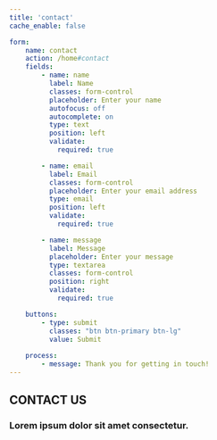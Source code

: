 ```yaml
---
title: 'contact'
cache_enable: false

form:
    name: contact
    action: /home#contact
    fields:
        - name: name
          label: Name
          classes: form-control
          placeholder: Enter your name
          autofocus: off
          autocomplete: on
          type: text
          position: left
          validate:
            required: true

        - name: email
          label: Email
          classes: form-control
          placeholder: Enter your email address
          type: email
          position: left
          validate:
            required: true

        - name: message
          label: Message
          placeholder: Enter your message
          type: textarea
          classes: form-control
          position: right
          validate:
            required: true

    buttons:
        - type: submit
          classes: "btn btn-primary btn-lg"
          value: Submit
        
    process:
        - message: Thank you for getting in touch!
---
```


## CONTACT US
### Lorem ipsum dolor sit amet consectetur.
